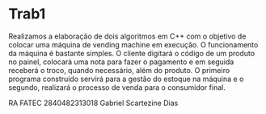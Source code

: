 # Trab1

Realizamos a elaboração de dois algoritmos em C++ com o objetivo de colocar uma máquina de vending machine em execução. O funcionamento da máquina é bastante simples. O cliente digitará o código de um produto no painel, colocará uma nota para fazer o pagamento e em seguida receberá o troco, quando necessário, além do produto.
O primeiro programa construído servirá para a gestão do estoque na máquina e o segundo, realizará o processo de venda para o consumidor final.


RA FATEC 2840482313018
Gabriel Scartezine Dias

